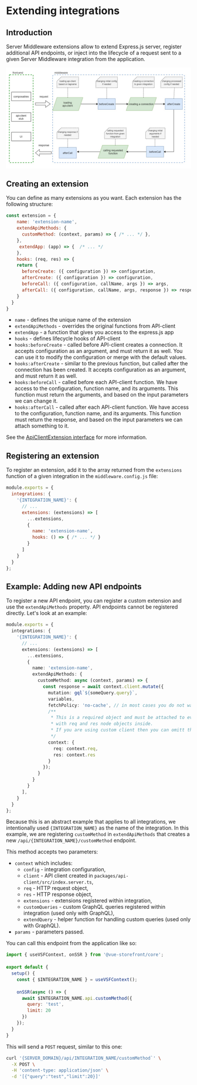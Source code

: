 # Extending integrations

## Introduction

Server Middleware extensions allow to extend Express.js server, register additional API endpoints, or inject into the
lifecycle of a request sent to a given Server Middleware integration from the application.

<img src="../images/middleware-extensions.jpg"
alt="Middleware Extensions"
style="display: block; margin: 0 auto">

## Creating an extension

You can define as many extensions as you want. Each extension has the following structure:

```js
const extension = {
    name: 'extension-name',
    extendApiMethods: {
      customMethod: (context, params) => { /* ... */ },
    },
     extendApp: (app) => {  /* ... */
    },
    hooks: (req, res) => {
    return {
      beforeCreate: ({ configuration }) => configuration,
      afterCreate: ({ configuration }) => configuration,
      beforeCall: ({ configuration, callName, args }) => args,
      afterCall: ({ configuration, callName, args, response }) => response
    }
  }
}
```

- `name` - defines the unique name of the extension
- `extendApiMethods` - overrides the original functions from API-client
- `extendApp` - a function that gives you access to the express.js app
- `hooks` - defines lifecycle hooks of API-client
- `hooks:beforeCreate` - called before API-client creates a connection. It accepts configuration as an argument, and
  must return it as well. You can use it to modify the configuration or merge with the default values.
- `hooks:afterCreate` - similar to the previous function, but called after the connection has been created. It accepts
  configuration as an argument, and must return it as well.
- `hooks:beforeCall` - called before each API-client function. We have access to the configuration, function name, and
  its arguments. This function must return the arguments, and based on the input parameters we can change it.
- `hooks:afterCall` - called after each API-client function. We have access to the configuration, function name, and its
  arguments. This function must return the response, and based on the input parameters we can attach something to it.

See the [ApiClientExtension interface](/reference/api/core.apiclientextension.html) for more information.

## Registering an extension

To register an extension, add it to the array returned from the `extensions` function of a given integration in
the `middleware.config.js` file:

```js
module.exports = {
  integrations: {
    '{INTEGRATION_NAME}': {
      // ...
      extensions: (extensions) => [
        ...extensions,
        {
          name: 'extension-name',
          hooks: () => { /* ... */ }
        }
      ]
    }
  }
};
```

## Example: Adding new API endpoints

To register a new API endpoint, you can register a custom extension and use the `extendApiMethods` property. API
endpoints cannot be registered directly. Let's look at an example:

```ts
module.exports = {
  integrations: {
    '{INTEGRATION_NAME}': {
      // ...
      extensions: (extensions) => [
        ...extensions,
        {
          name: 'extension-name',
          extendApiMethods: {
            customMethod: async (context, params) => {
              const response = await context.client.mutate({
                mutation: gql`${someQuery.query}`,
                variables,
                fetchPolicy: 'no-cache', // in most cases you do not want to cache response in the Apollo
                /**
                 * This is a required object and must be attached to every graphql endpoint
                 * with req and res node objects inside.
                 * If you are using custom client then you can omitt this.
                 */
                context: {
                  req: context.req,
                  res: context.res
                }
              });
            }
          }
        }
      ],
    }
  }
};
```

Because this is an abstract example that applies to all integrations, we intentionally used `{INTEGRATION_NAME}` as the
name of the integration. In this example, we are registering `customMethod` in `extendApiMethods` that creates a
new `/api/{INTEGRATION_NAME}/customMethod` endpoint.

This method accepts two parameters:

- `context` which includes:
  - `config` - integration configuration,
  - `client` - API client created in `packages/api-client/src/index.server.ts`,
  - `req` - HTTP request object,
  - `res` - HTTP response object,
  - `extensions` - extensions registered within integration,
  - `customQueries` - custom GraphQL queries registered within integration (used only with GraphQL),
  - `extendQuery` - helper function for handling custom queries (used only with GraphQL).
- `params` - parameters passed.

You can call this endpoint from the application like so:

```javascript
import { useVSFContext, onSSR } from '@vue-storefront/core';

export default {
  setup() {
    const { $INTEGRATION_NAME } = useVSFContext();

    onSSR(async () => {
      await $INTEGRATION_NAME.api.customMethod({
        query: 'test',
        limit: 20
      })
    });
  }
}
```

This will send a `POST` request, similar to this one:

```bash
curl '{SERVER_DOMAIN}/api/INTEGRATION_NAME/customMethod`' \
  -X POST \
  -H 'content-type: application/json' \
  -d '[{"query":"test","limit":20}]'
```
